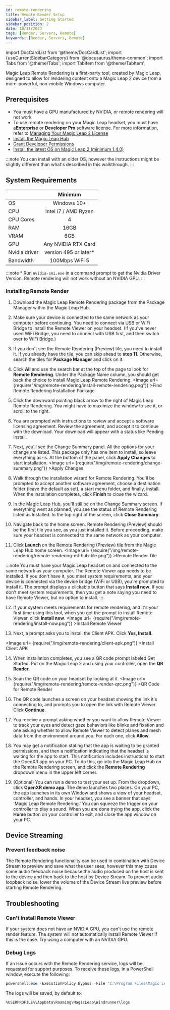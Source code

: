 ```yaml
---
id: remote-rendering
title: Remote Render Setup
sidebar_label: Getting Started
sidebar_position: 2
date: 10/11/2023
tags: [Render, Servers, Remote]
keywords: [Render, Servers, Remote]
---
```


import DocCardList from '@theme/DocCardList';
import {useCurrentSidebarCategory} from '@docusaurus/theme-common';
import Tabs from '@theme/Tabs';
import TabItem from '@theme/TabItem';

Magic Leap Remote Rendering is a first-party tool, created by Magic Leap, designed to allow for rendering content onto a Magic Leap 2 device from a more-powerful, non-mobile Windows computer.

## Prerequisites

* You must have a GPU manufactured by NVIDIA, or remote rendering will not work
* To use remote rendering on your Magic Leap headset, you must have a**Enterprise** or **Developer Pro** software license. For more information, refer to [Managing Your Magic Leap 2 License](https://www.magicleap.care/hc/en-us/articles/9356966949389-Managing-Your-Magic-Leap-2-License)
* [Install the Magic Leap Hub](/docs/guides/getting-started/install-the-tools#install-magic-leap-hub)
* [Grant Developer Permissions](/docs/guides/getting-started/granting-permissions)
* [Install the latest OS on Magic Leap 2 (minimum 1.4.0)](/docs/guides/device/updating-the-os/device-flashing-guide#download-the-latest-os-build)

:::note
You can install with an older OS, however the instructions might be slightly different than what's described in this walkthrough.
:::

## System Requirements

|                   |        Minimum         | 
| :---------------- | :--------------------: |
| OS                |      Windows 10+       |
| CPU               |  Intel i7 / AMD Ryzen  |
| CPU Cores         |           4            |
| RAM               |          16GB          |
| VRAM              |          6GB           |
| GPU               |      Any NVIDIA RTX Card      |
| Nvidia driver     | version 495 or later\* |
| Bandwidth         |    100Mbps WiFi 5      |

:::note \* Run `nvidia-smi.exe` in a command prompt to get the Nvidia Driver Version. Remote rendering will not work without an NVIDIA GPU.
:::

### Installing Remote Render

1. Download the Magic Leap Remote Rendering package from the Package Manager within the Magic Leap Hub.

2. Make sure your device is connected to the same network as your computer before continuing. You need to connect via USB or WiFi Bridge to install the Remote Viewer on your headset. (If you've never used WiFi Bridge, you need to connect with USB first, and then switch over to WiFi Bridge.)

3. If you don't see the Remote Rendering (Preview) tile, you need to install it. If you already have the tile, you can skip ahead to **step 11**. Otherwise, search the tiles for **Package Manager** and click on it.

4. Click **All** and use the search bar at the top of the page to look for **Remote Rendering**. Under the Package Name column, you should get back the choice to install Magic Leap Remote Rendering. <Image url= {require("/img/remote-rendering/install-remote-rendering.png")} >Find Remote Rendering Installation Package</Image> 

5. Click the downward pointing black arrow to the right of Magic Leap Remote Rendering. You might have to maximize the window to see it, or scroll to the right. 

6. You are prompted with instructions to review and accept a software licensing agreement. Review the agreement, and accept it to continue with the download. Your download will appear with a status like Pending Install.

7. Next, you'll see the Change Summary panel. All the options for your change are listed. This package only has one item to install, so leave everything as-is. At the bottom of the panel, click **Apply Changes** to start installation. <Image url= {require("/img/remote-rendering/change-summary.png")} >Apply Changes</Image>

8. Walk through the installation wizard for Remote Rendering. You'll be prompted to accept another software agreement, choose a destination folder (leave the default as set), a start menu folder, and finally, install. When the installation completes, click **Finish** to close the wizard. 

9. In the Magic Leap Hub, you'll still be on the Change Summary screen. If everything went as planned, you see the status of Remote Rendering listed as Installed. In the top right of the screen, click **Close Summary**. 

10. Navigate back to the home screen. Remote Rendering (Preview) should be the first tile you see, as you just installed it. Before proceeding, make sure your headset is connected to the same network as your computer.

11. Click **Launch** on the Remote Rendering (Preview) tile from the Magic Leap Hub home screen. <Image url= {require("/img/remote-rendering/remote-rendering-ml-hub-tile.png")} >Remote Render Tile</Image> 

:::note
You must have your Magic Leap headset on and connected to the same network as your computer. The Remote Viewer app needs to be installed. If you don't have it, you meet system requirements, and your device is connected via the device bridge (WiFi or USB), you're prompted to install it. The prompt displays a clickable button that says **Install now**. If you don't meet system requirements, then you get a note saying you need to have Remote Viewer, but no option to install. 
:::

12. If your system meets requirements for remote rendering, and it's your first time using this tool, when you get the prompt to install Remote Viewer, click **Install now**. <Image url= {require("/img/remote-rendering/install-now.png")} >Install Remote Viewer</Image> 
  
13. Next, a prompt asks you to install the Client APK. Click **Yes, Install**.

<Image url= {require("/img/remote-rendering/client-apk.png")} >Install Client APK</Image>

14. When installation completes, you see a QR code prompt labeled Get Started. Put on the Magic Leap 2 and using your controller, open the **QR Reader**.

15. Scan the QR code on your headset by looking at it. <Image url= {require("/img/remote-rendering/remote-render-qrc.png")} >QR Code for Remote Render</Image>

16. The QR code launches a screen on your headset showing the link it's connecting to, and prompts you to open the link with Remote Viewer. Click **Continue**.

17. You receive a prompt asking whether you want to allow Remote Viewer to track your eyes and detect gaze behaviors like blinks and fixation and one asking whether to allow Remote Viewer to detect planes and mesh data from the environment around you. For each one, click **Allow**.

18. You may get a notification stating that the app is waiting to be granted permissions, and then a notification indicating that the headset is waiting for the app to start. This notification includes instructions to start the OpenXR app on your PC. To do this, go into the Magic Leap Hub on the Remote Rendering screen, and click the **Remote Rendering** dropdown menu in the upper left corner.

19. (Optional) You can run a demo to test your set up. From the dropdown, click **OpenXR demo app**. The demo launches two places. On your PC, the app launches in its own Window and shows a view of your headset, controller, and hands. In your headset, you see a banner that says 'Magic Leap Remote Rendering.' You can squeeze the trigger on your controller to play a sound. When you are done trying the app, click the **Home** button on your controller to exit, and close the app window on your PC. 

## Device Streaming

### Prevent feedback noise

The Remote Rendering functionality can be used in combination with Device Stream to preview and save what the user sees, however this may cause some audio feedback noise because the audio produced on the host is sent to the device and then back to the host by Device Stream. To prevent audio loopback noise, lower the volume of the Device Stream live preview before starting Remote Rendering.

## Troubleshooting

### Can't Install Remote Viewer

If your system does not have an NVIDIA GPU, you can't use the remote render feature. The system will not automatically install Remote Viewer if this is the case. Try using a computer with an NVIDIA GPU.

### Debug Logs

If an issue occurs with the Remote Rendering service, logs will be requested for support purposes. To receive these logs, in a PowerShell window, execute the following:

<Tabs groupId="operating-systems">
  <TabItem value="windows" label="Windows">

```powershell
powershell.exe -ExecutionPolicy Bypass -File "C:\Program Files\Magic Leap Remote Rendering\DebuggerScript.ps1"
```

The logs will be saved, by default to:

`%USERPROFILE%\AppData\Roaming\MagicLeap\Windrunner\logs`

  </TabItem>
</Tabs>
